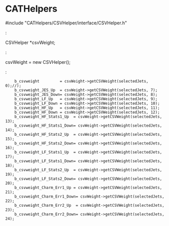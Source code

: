 # CATHelpers

\#include "CATHelpers/CSVHelper/interface/CSVHelper.h"

:

  CSVHelper *csvWeight;

:

  csvWeight = new CSVHelper();

:

        b_csvweight         = csvWeight->getCSVWeight(selectedJets, 0);//); 
        b_csvweight_JES_Up  = csvWeight->getCSVWeight(selectedJets, 7);
        b_csvweight_JES_Down= csvWeight->getCSVWeight(selectedJets, 8);
        b_csvweight_LF_Up   = csvWeight->getCSVWeight(selectedJets, 9);
        b_csvweight_LF_Down = csvWeight->getCSVWeight(selectedJets, 10);
        b_csvweight_HF_Up   = csvWeight->getCSVWeight(selectedJets, 11);
        b_csvweight_HF_Down = csvWeight->getCSVWeight(selectedJets, 12);
        b_csvweight_HF_Stats1_Up  = csvWeight->getCSVWeight(selectedJets, 13);
        b_csvweight_HF_Stats1_Down= csvWeight->getCSVWeight(selectedJets, 14);
        b_csvweight_HF_Stats2_Up  = csvWeight->getCSVWeight(selectedJets, 15);
        b_csvweight_HF_Stats2_Down= csvWeight->getCSVWeight(selectedJets, 16);
        b_csvweight_LF_Stats1_Up  = csvWeight->getCSVWeight(selectedJets, 17);
        b_csvweight_LF_Stats1_Down= csvWeight->getCSVWeight(selectedJets, 18);
        b_csvweight_LF_Stats2_Up  = csvWeight->getCSVWeight(selectedJets, 19);
        b_csvweight_LF_Stats2_Down= csvWeight->getCSVWeight(selectedJets, 20);
        b_csvweight_Charm_Err1_Up = csvWeight->getCSVWeight(selectedJets, 21);
        b_csvweight_Charm_Err1_Down= csvWeight->getCSVWeight(selectedJets, 22);
        b_csvweight_Charm_Err2_Up  = csvWeight->getCSVWeight(selectedJets, 23);
        b_csvweight_Charm_Err2_Down= csvWeight->getCSVWeight(selectedJets, 24);

